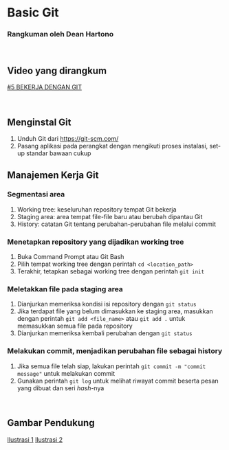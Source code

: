 # Basic Git
### Rangkuman oleh Dean Hartono

<p>&nbsp;</p>

## Video yang dirangkum
[#5 BEKERJA DENGAN GIT](https://www.youtube.com/watch?v=e-6OkXRqWaE&list=PLFIM0718LjIVknj6sgsSceMqlq242-jNf&index=5)

<p>&nbsp;</p>

## Menginstal Git
1. Unduh Git dari https://git-scm.com/
2. Pasang aplikasi pada perangkat dengan mengikuti proses instalasi, set-up standar bawaan cukup

## Manajemen Kerja Git
### Segmentasi area
1. Working tree: keseluruhan repository tempat Git bekerja
2. Staging area: area tempat file-file baru atau berubah dipantau Git
3. History: catatan Git tentang perubahan-perubahan file melalui commit
### Menetapkan repository yang dijadikan working tree
1. Buka Command Prompt atau Git Bash
2. Pilih tempat working tree dengan perintah ``` cd <location_path> ```
3. Terakhir, tetapkan sebagai working tree dengan perintah ``` git init ```
### Meletakkan file pada staging area
1. Dianjurkan memeriksa kondisi isi repository dengan ```git status```
2. Jika terdapat file yang belum dimasukkan ke staging area, masukkan dengan perintah ```git add <file_name>``` atau ```git add .``` untuk memasukkan semua file pada repository
3. Dianjurkan memeriksa kembali perubahan dengan ```git status```
### Melakukan commit, menjadikan perubahan file sebagai history
1. Jika semua file telah siap, lakukan perintah ```git commit -m "commit message"``` untuk melakukan commit
2. Gunakan perintah ```git log``` untuk melihat riwayat commit beserta pesan yang dibuat dan seri *hash*-nya

<p>&nbsp;</p>

## Gambar Pendukung
[Ilustrasi 1](https://ibb.co/6PJ3tmZ)
[Ilustrasi 2](https://ibb.co/ZHNMdd7)
